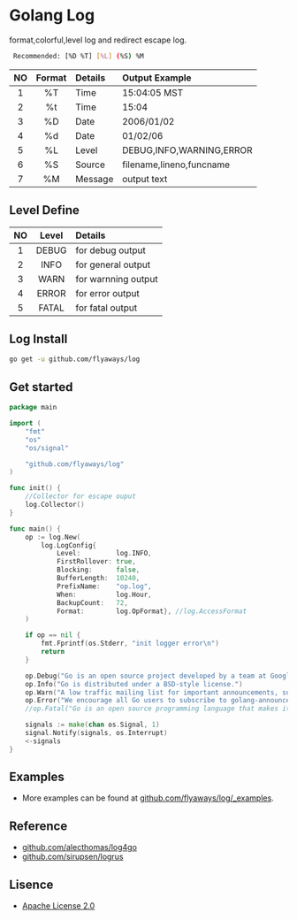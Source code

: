 Golang Log
=============================

format,colorful,level log and redirect escape log.

```bash
 Recommended: [%D %T] [%L] (%S) %M
```

| NO | Format | Details | Output Example|
| :-: | :-: | :- |  :- |
| 1 | %T | Time | 15:04:05 MST |
| 2 | %t | Time | 15:04|
| 3 | %D | Date | 2006/01/02 |
| 4 | %d | Date | 01/02/06 |
| 5 | %L | Level |DEBUG,INFO,WARNING,ERROR|
| 6 | %S | Source | filename,lineno,funcname |
| 7 | %M | Message | output text|

## Level Define

| NO | Level | Details |
| :-: | :-: | :- |
| 1 |DEBUG   | for debug output    |
| 2 |INFO    | for general output  |
| 3 |WARN    | for warnning output |
| 4 |ERROR   | for error output    |
| 5 |FATAL   | for fatal output    |

## Log Install

```bash
go get -u github.com/flyaways/log
```

## Get started

```go
package main

import (
	"fmt"
	"os"
	"os/signal"

	"github.com/flyaways/log"
)

func init() {
	//Collector for escape ouput
	log.Collector()
}

func main() {
	op := log.New(
		log.LogConfig{
			Level:         log.INFO,
			FirstRollover: true,
			Blocking:      false,
			BufferLength:  10240,
			PrefixName:    "op.log",
			When:          log.Hour,
			BackupCount:   72,
			Format:        log.OpFormat}, //log.AccessFormat
	)

	if op == nil {
		fmt.Fprintf(os.Stderr, "init logger error\n")
		return
	}

	op.Debug("Go is an open source project developed by a team at Google and many contributors from the open source community.")
	op.Info("Go is distributed under a BSD-style license.")
	op.Warn("A low traffic mailing list for important announcements, such as new releases.")
	op.Error("We encourage all Go users to subscribe to golang-announce.")
	//op.Fatal("Go is an open source programming language that makes it easy to build simple, reliable, and efficient software.")

	signals := make(chan os.Signal, 1)
	signal.Notify(signals, os.Interrupt)
	<-signals
}

```

## Examples

* More examples can be found at [github.com/flyaways/log/_examples](https://github.com/flyaways/log/tree/master/_examples).

## Reference

* [github.com/alecthomas/log4go](https://github.com/alecthomas/log4go)
* [github.com/sirupsen/logrus](https://github.com/sirupsen/logrus)

## Lisence

* [Apache License 2.0](https://raw.githubusercontent.com/flyaways/log/master/LICENSE)
